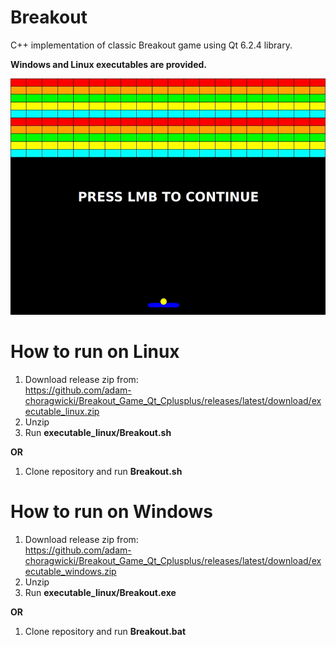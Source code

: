 # Breakout
C++ implementation of classic Breakout game using Qt 6.2.4 library.

**Windows and Linux executables are provided.**

![video.gif](video.gif)

# How to run on Linux
1. Download release zip from:\
https://github.com/adam-choragwicki/Breakout_Game_Qt_Cplusplus/releases/latest/download/executable_linux.zip
2. Unzip
3. Run **executable_linux/Breakout.sh**

**OR**

1. Clone repository and run **Breakout.sh**

# How to run on Windows
1. Download release zip from:\
https://github.com/adam-choragwicki/Breakout_Game_Qt_Cplusplus/releases/latest/download/executable_windows.zip
2. Unzip
3. Run **executable_linux/Breakout.exe**

**OR**

1. Clone repository and run **Breakout.bat**
